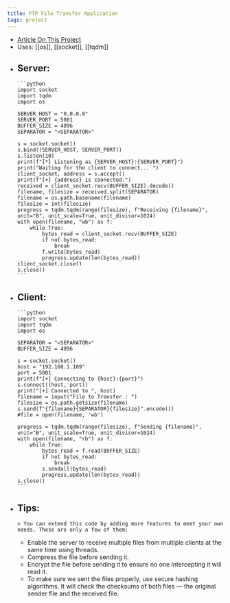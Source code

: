 ```yaml
---
title: FTP File Transfer Application
tags: project
---
```


- [Article On This Project](https://medium.com/geekculture/build-your-own-file-transfer-app-using-python-within-5-minutes-56adffc7906b)
- Uses: [[os]], [[socket]], [[tqdm]]
- Server:
	-
	  ```python
	  import socket
	  import tqdm
	  import os
	  
	  SERVER_HOST = "0.0.0.0"
	  SERVER_PORT = 5001
	  BUFFER_SIZE = 4096
	  SEPARATOR = "<SEPARATOR>"
	  
	  s = socket.socket()
	  s.bind((SERVER_HOST, SERVER_PORT))
	  s.listen(10)
	  print(f"[*] Listening as {SERVER_HOST}:{SERVER_PORT}")
	  print("Waiting for the client to connect... ")
	  client_socket, address = s.accept()
	  print(f"[+] {address} is connected.")
	  received = client_socket.recv(BUFFER_SIZE).decode()
	  filename, filesize = received.split(SEPARATOR)
	  filename = os.path.basename(filename)
	  filesize = int(filesize)
	  progress = tqdm.tqdm(range(filesize), f"Receiving {filename}", unit="B", unit_scale=True, unit_divisor=1024)
	  with open(filename, "wb") as f:
	      while True:
	          bytes_read = client_socket.recv(BUFFER_SIZE)
	          if not bytes_read:
	              break
	          f.write(bytes_read)
	          progress.update(len(bytes_read))
	  client_socket.close()
	  s.close()
	  ```
- Client:
	-
	  ```python
	  import socket
	  import tqdm
	  import os
	  
	  SEPARATOR = "<SEPARATOR>"
	  BUFFER_SIZE = 4096
	  
	  s = socket.socket()
	  host = "192.168.1.109"
	  port = 5001
	  print(f"[+] Connecting to {host}:{port}")
	  s.connect((host, port))
	  print("[+] Connected to ", host)
	  filename = input("File to Transfer : ")
	  filesize = os.path.getsize(filename)
	  s.send(f"{filename}{SEPARATOR}{filesize}".encode())
	  #file = open(filename, 'wb') 
	  
	  progress = tqdm.tqdm(range(filesize), f"Sending {filename}", unit="B", unit_scale=True, unit_divisor=1024)
	  with open(filename, "rb") as f:
	      while True:
	          bytes_read = f.read(BUFFER_SIZE)
	          if not bytes_read:
	              break
	          s.sendall(bytes_read)
	          progress.update(len(bytes_read))
	  s.close()
	  ```
- Tips:
	-
	  > You can extend this code by adding more features to meet your own needs. These are only a few of them:
	- Enable the server to receive multiple files from multiple clients at the same time using threads.
	- Compress the file before sending it.
	- Encrypt the file before sending it to ensure no one intercepting it will read it.
	- To make sure we sent the files properly, use secure hashing algorithms. It will check the checksums of both files — the original sender file and the received file.